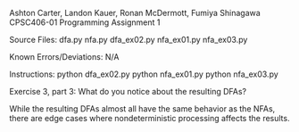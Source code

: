 Ashton Carter, Landon Kauer, Ronan McDermott, Fumiya Shinagawa 
CPSC406-01
Programming Assignment 1

Source Files:
dfa.py
nfa.py
dfa_ex02.py
nfa_ex01.py
nfa_ex03.py

Known Errors/Deviations:
N/A

Instructions:
python dfa_ex02.py
python nfa_ex01.py
python nfa_ex03.py

Exercise 3, part 3: 
    What do you notice about the resulting DFAs?

While the resulting DFAs almost all have the same behavior as the NFAs, there are edge cases where nondeterministic processing affects the results.


